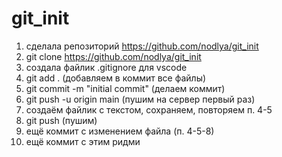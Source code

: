 # git_init

1. сделала репозиторий https://github.com/nodlya/git_init
2. git clone https://github.com/nodlya/git_init
3. создала файлик .gitignore для vscode
4. git add . (добавляем в коммит все файлы)
5. git commit -m "initial commit" (делаем коммит)
6. git push -u origin main (пушим на сервер первый раз)
7. создаём файлик с текстом, сохраняем, повторяем п. 4-5
8. git push (пушим)
9. ещё коммит с изменением файла (п. 4-5-8)
10. ещё коммит с этим ридми